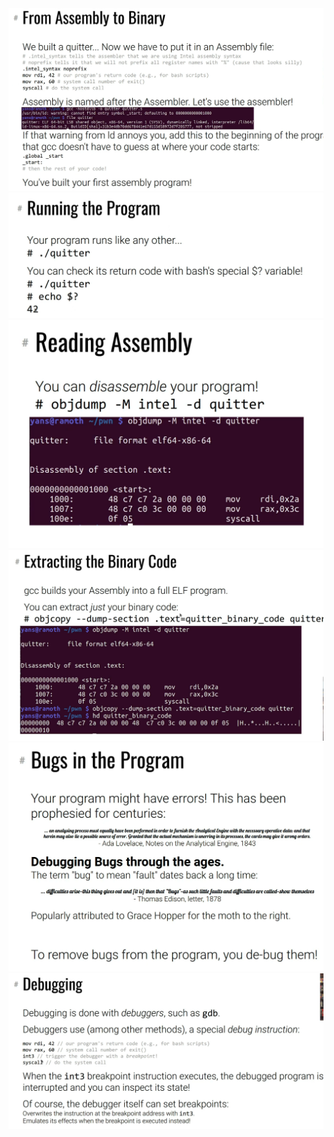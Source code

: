 


<img src="Pictures/Pasted image 20250715201439.png">

<img src="Pictures/Pasted image 20250715201704.png">

<img src="Pictures/Pasted image 20250715201737.png">

<img src="Pictures/Pasted image 20250715201942.png">

<img src="Pictures/Pasted image 20250715202011.png">

<img src="Pictures/Pasted image 20250715202132.png">


